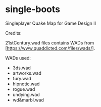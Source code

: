 # single-boots

Singleplayer Quake Map for Game Design II




Credits:

21stCentury.wad files contains WADs from [https://www.quaddicted.com/files/wads/].



WADs used:

- 3ds.wad
- artworks.wad
- fury.wad
- hipnotic.wad
- rogue.wad
- undying.wad
- wd&marbl.wad
